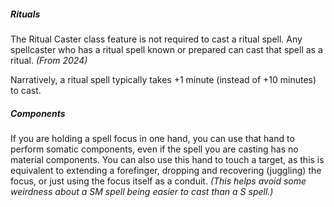 
##### Rituals
The Ritual Caster class feature is not required to cast a ritual spell.  Any spellcaster who has a ritual spell known or prepared can cast that spell as a ritual.  *(From 2024)*

Narratively, a ritual spell typically takes +1 minute (instead of +10 minutes) to cast.

##### Components
If you are holding a spell focus in one hand, you can use that hand to perform somatic components, even if the spell you are casting has no material components.  You can also use this hand to touch a target, as this is equivalent to extending a forefinger, dropping and recovering (juggling) the focus, or just using the focus itself as a conduit. *(This helps avoid some weirdness about a SM spell being easier to cast than a S spell.)*

